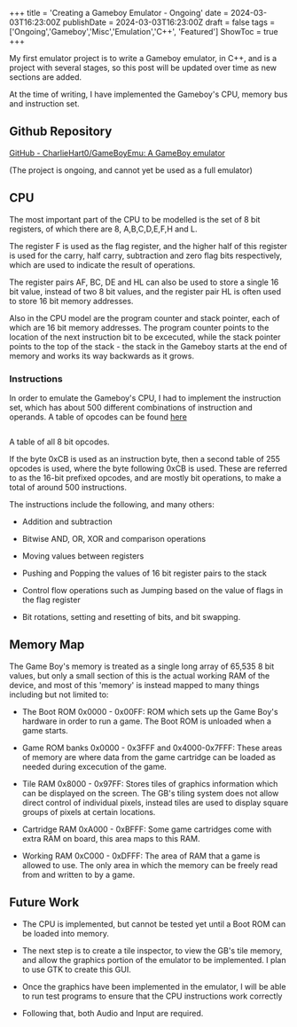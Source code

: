 +++
title = 'Creating a Gameboy Emulator - Ongoing'
date = 2024-03-03T16:23:00Z
publishDate = 2024-03-03T16:23:00Z
draft = false
tags = ['Ongoing','Gameboy','Misc','Emulation','C++', 'Featured']
ShowToc = true
+++

My first emulator project is to write a Gameboy emulator, in C++, and is a project with several stages, so this post will be updated over time as new sections are added.

At the time of writing, I have implemented the Gameboy's CPU, memory bus and instruction set.

## Github Repository

[GitHub - CharlieHart0/GameBoyEmu: A GameBoy emulator](https://github.com/CharlieHart0/GameBoyEmu)

(The project is ongoing, and cannot yet be used as a full emulator)

## CPU

The most important part of the CPU to be modelled is the set of 8 bit registers, of which there are 8, A,B,C,D,E,F,H and L.

The register F is used as the flag register, and the higher half of this register is used for the carry, half carry, subtraction and zero flag bits respectively, which are used to indicate the result of operations.

The register pairs AF, BC, DE and HL can also be used to store a single 16 bit value, instead of two 8 bit values, and the register pair HL is often used to store 16 bit memory addresses.

Also in the CPU model are the program counter and stack pointer, each of which are 16 bit memory addresses. The program counter points to the location of the next instruction bit to be excecuted, while the stack pointer points to the top of the stack - the stack in the Gameboy starts at the end of memory and works its way backwards as it grows.

### Instructions

In order to emulate the Gameboy's CPU, I had to implement the instruction set, which has about 500 different combinations of instruction and operands. A table of opcodes can be found [here](https://meganesu.github.io/generate-gb-opcodes/)

<img title="" src="https://imgur.com/oq7Mooa.jpg" alt="">

A table of all 8 bit opcodes.

If the byte 0xCB is used as an instruction byte, then a second table of 255 opcodes is used, where the byte following 0xCB is used. These are referred to as the 16-bit prefixed opcodes, and are mostly bit operations, to make a total of around 500 instructions.

The instructions include the following, and many others:

- Addition and subtraction

- Bitwise AND, OR, XOR and comparison operations

- Moving values between registers

- Pushing and Popping the values of 16 bit register pairs to the stack

- Control flow operations such as Jumping based on the value of flags in the flag register

- Bit rotations, setting and resetting of bits, and bit swapping.

## Memory Map

The Game Boy's memory is treated as a single long array of 65,535 8 bit values, but only a small section of this is the actual working RAM of the device, and most of this 'memory' is instead mapped to many things including but not limited to:

- The Boot ROM 0x0000 - 0x00FF: ROM which sets up the Game Boy's hardware in order to run a game. The Boot ROM is unloaded when a game starts.

- Game ROM banks 0x0000 - 0x3FFF and 0x4000-0x7FFF: These areas of memory are where data from the game cartridge can be loaded as needed during excecution of the game.

- Tile RAM 0x8000 - 0x97FF: Stores tiles of graphics information which can be displayed on the screen. The GB's tiling system does not allow direct control of individual pixels, instead tiles are used to display square groups of pixels at certain locations.

- Cartridge RAM 0xA000 - 0xBFFF: Some game cartridges come with extra RAM on board, this area maps to this RAM.

- Working RAM 0xC000 - 0xDFFF: The area of RAM that a game is allowed to use. The only area in which the memory can be freely read from and written to by a game.

## Future Work

- The CPU is implemented, but cannot be tested yet until a Boot ROM can be loaded into memory.

- The next step is to create a tile inspector, to view the GB's tile memory, and allow the graphics portion of the emulator to be implemented. I plan to use GTK to create this GUI.

- Once the graphics have been implemented in the emulator, I will be able to run test programs to ensure that the CPU instructions work correctly

- Following that, both Audio and Input are required.
